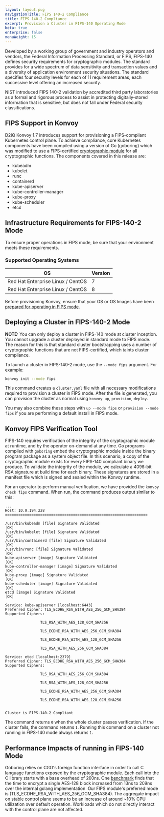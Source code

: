 ```yaml
---
layout: layout.pug
navigationTitle: FIPS 140-2 Compliance
title: FIPS 140-2 Compliance
excerpt: Provision a Cluster in FIPS-140 Operating Mode
beta: true
enterprise: false
menuWeight: 15
---
```


Developed by a working group of government and industry operators and vendors, the Federal Information Processing Standard, or FIPS, FIPS-140 defines security requirements for cryptographic modules. The standard provides for a wide spectrum of data sensitivity and transaction values and a diversity of application environment security situations. The standard specifies four security levels for each of 11 requirement areas, each successive level offering an increased security.

NIST introduced FIPS 140-2 validation by accredited third party laboratories as a formal and rigorous process to assist in protecting digitally-stored information that is sensitive, but does not fall under Federal security classifications.

## FIPS Support in Konvoy

D2iQ Konvoy 1.7 introduces support for provisioning a FIPS-compliant Kubernetes control plane. To achieve compliance, core Kubernetes components have been compiled using a version of Go (goboring) which was modified to use a FIPS-certified [cryptographic module](https://csrc.nist.gov/CSRC/media/projects/cryptographic-module-validation-program/documents/security-policies/140sp3702.pdf) for all cryptographic functions. The components covered in this release are:

- kubeadm
- kubelet
- runc
- containerd
- kube-apiserver
- kube-controller-manager
- kube-proxy
- kube-scheduler
- etcd

## Infrastructure Requirements for FIPS-140-2 Mode

To ensure proper operations in FIPS mode, be sure that your environment meets these requirements.
### Supported Operating Systems

| OS                       |  Version |
|--------------------------|----------|
| Red Hat Enterprise Linux / CentOS | 7        |
| Red Hat Enterprise Linux / CentOS | 8        |

Before provisioning Konvoy, ensure that your OS or OS Images have been [prepared for operating in FIPS mode](https://access.redhat.com/documentation/en-us/red_hat_enterprise_linux/7/html/security_guide/chap-federal_standards_and_regulations).

## Deploying a Cluster in FIPS-140-2 Mode

<p class="message--note"><strong>NOTE: </strong>You can only deploy a cluster in FIPS-140 mode at cluster inception. You cannot upgrade a cluster deployed in standard mode to FIPS mode. The reason for this is that standard cluster bootstrapping uses a number of cryptographic functions that are not FIPS-certified, which taints cluster compliance.</p>

To launch a cluster in FIPS-140-2 mode, use the `--mode fips` argument. For example:

```bash
konvoy init --mode fips
```

This command creates a `cluster.yaml` file with all necessary modifications required to provision a cluster in FIPS mode. After the file is generated, you can provision the cluster as normal using `konvoy up`, `provision`, `deploy`.

You may also combine these steps with `up --mode fips` or `provision --mode fips` if you are performing a default install in FIPS mode.

## Konvoy FIPS Verification Tool

FIPS-140 requires verification of the integrity of the cryptographic module at runtime, and by the operator on-demand at any time. Go programs compiled with `goboring` embed the cryptographic module inside the binary program package as a system object file. In this scenario, a copy of the cryptographic module exists for every FIPS-140 compliant binary we produce. To validate the integrity of the module, we calculate a 4096-bit RSA signature at build time for each binary. These signatures are stored in a manifest file which is signed and sealed within the Konvoy runtime.

For an operator to perform manual verification, we have provided the `konvoy check fips` command. When run, the command produces output similar to this:

```text
...
Host: 10.0.194.228 =================================================================

/usr/bin/kubeadm [file] Signature Validated                            [OK]
/usr/bin/kubelet [file] Signature Validated                            [OK]
/usr/bin/containerd [file] Signature Validated                         [OK]
/usr/bin/runc [file] Signature Validated                               [OK]
kube-apiserver [image] Signature Validated                             [OK]
kube-controller-manager [image] Signature Validated                    [OK]
kube-proxy [image] Signature Validated                                 [OK]
kube-scheduler [image] Signature Validated                             [OK]
etcd [image] Signature Validated                                       [OK]

Service: kube-apiserver [localhost:6443]
Preferred Cipher: TLS_ECDHE_RSA_WITH_AES_256_GCM_SHA384
Supported Ciphers:

                TLS_RSA_WITH_AES_128_GCM_SHA256

                TLS_ECDHE_RSA_WITH_AES_256_GCM_SHA384

                TLS_ECDHE_RSA_WITH_AES_128_GCM_SHA256

                TLS_RSA_WITH_AES_256_GCM_SHA384

Service: etcd [localhost:2379]
Preferred Cipher: TLS_ECDHE_RSA_WITH_AES_256_GCM_SHA384
Supported Ciphers:

                TLS_RSA_WITH_AES_256_GCM_SHA384

                TLS_RSA_WITH_AES_128_GCM_SHA256

                TLS_ECDHE_RSA_WITH_AES_256_GCM_SHA384

                TLS_ECDHE_RSA_WITH_AES_128_GCM_SHA256


Cluster is FIPS-140-2 Compliant
```

The command returns `0` when the whole cluster passes verification. If the cluster fails, the command returns `1`. Running this command on a cluster not running in FIPS-140 mode always returns `1`.

## Performance Impacts of running in FIPS-140 Mode

Goboring relies on CGO's foreign function interface in order to call C language functions exposed by the cryptographic module. Each call into the C library starts with a base overhead of 200ns. One [benchmark](https://github.com/golang/go/issues/21525) finds that the time to encrypt a single AES-128 block increased from 13ns to 209ns over the internal golang implementation. Our FIPS module's preferred mode is (TLS_ECDHE_RSA_WITH_AES_256_GCM_SHA384). The aggregate impact on stable control plane seems to be an increase of around ~10% CPU utilization over default operation. Workloads which do not directly interact with the control plane are not affected.
